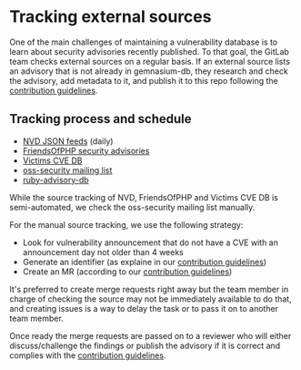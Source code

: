 # Tracking external sources

One of the main challenges of maintaining a vulnerability database
is to learn about security advisories recently published.
To that goal, the GitLab team checks external sources on a regular basis.
If an external source lists an advisory that is not already in gemnasium-db,
they research and check the advisory, add metadata to it, and publish it to this repo
following the [contribution guidelines](CONTRIBUTING.md).

## Tracking process and schedule

- [NVD JSON feeds](https://nvd.nist.gov/vuln/data-feeds) (daily)
- [FriendsOfPHP security advisories](https://github.com/FriendsOfPHP/security-advisories)
- [Victims CVE DB](https://github.com/victims/victims-cve-db)
- [oss-security mailing list](http://www.openwall.com/lists/oss-security/)
- [ruby-advisory-db](https://github.com/rubysec/ruby-advisory-db)

While the source tracking of NVD, FriendsOfPHP and Victims CVE DB is semi-automated, 
we check the oss-security mailing list manually. 

For the manual source tracking, we use the following strategy:
- Look for vulnerability announcement that do not have a CVE with an announcement day not older than 4 weeks
- Generate an identifier (as explaine in our [contribution guidelines](CONTRIBUTING.md))
- Create an MR (according to our [contribution guidelines](CONTRIBUTING.md))

It's preferred to create merge requests right away but the team member
in charge of checking the source may not be immediately available to do that,
and creating issues is a way to delay the task or to pass it on to another team member.

Once ready the merge requests are passed on to a reviewer
who will either discuss/challenge the findings
or publish the advisory if it is correct and complies with the [contribution guidelines](CONTRIBUTING.md).

